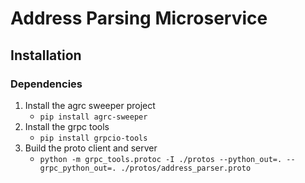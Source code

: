 # Address Parsing Microservice

## Installation

### Dependencies

1. Install the agrc sweeper project
   - `pip install agrc-sweeper`
1. Install the grpc tools
   - `pip install grpcio-tools`
1. Build the proto client and server
   - `python -m grpc_tools.protoc -I ./protos --python_out=. --grpc_python_out=. ./protos/address_parser.proto`
